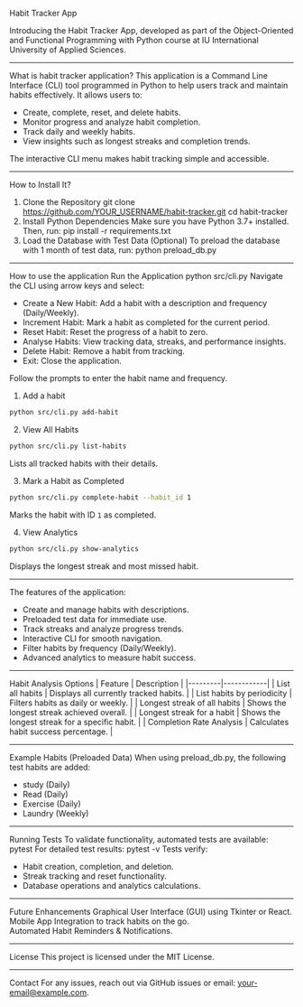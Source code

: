 Habit Tracker App

Introducing the Habit Tracker App, developed as part of the Object-Oriented and Functional Programming with Python course at IU International University of Applied Sciences.

---

What is habit tracker application?
This application is a Command Line Interface (CLI) tool programmed in Python to help users track and maintain habits effectively. It allows users to:
-  Create, complete, reset, and delete habits.
-  Monitor progress and analyze habit completion.
-  Track daily and weekly habits.
-  View insights such as longest streaks and completion trends.

The interactive CLI menu makes habit tracking simple and accessible.

---

 How to Install It?
1) Clone the Repository
git clone https://github.com/YOUR_USERNAME/habit-tracker.git
cd habit-tracker
2) Install Python Dependencies
Make sure you have Python 3.7+ installed. Then, run:
pip install -r requirements.txt
3) Load the Database with Test Data (Optional)
To preload the database with 1 month of test data, run:
python preload_db.py

---

 How to use the application 
 Run the Application
python src/cli.py
Navigate the CLI using arrow keys and select:
- Create a New Habit: Add a habit with a description and frequency (Daily/Weekly).
- Increment Habit: Mark a habit as completed for the current period.
- Reset Habit: Reset the progress of a habit to zero.
- Analyse Habits: View tracking data, streaks, and performance insights.
- Delete Habit: Remove a habit from tracking.
- Exit: Close the application.

Follow the prompts to enter the habit name and frequency.
1) Add a habit 
```bash
python src/cli.py add-habit
```

2) View All Habits
```bash
python src/cli.py list-habits
```
Lists all tracked habits with their details.

3) Mark a Habit as Completed
```bash
python src/cli.py complete-habit --habit_id 1
```
Marks the habit with ID `1` as completed.

4) View Analytics
```bash
python src/cli.py show-analytics
```
Displays the longest streak and most missed habit.

---

The features of the application:
- Create and manage habits with descriptions.  
- Preloaded test data for immediate use.  
- Track streaks and analyze progress trends.  
- Interactive CLI for smooth navigation.  
- Filter habits by frequency (Daily/Weekly).
- Advanced analytics to measure habit success.  

---

 Habit Analysis Options
| Feature | Description |
|---------|------------|
| List all habits | Displays all currently tracked habits. |
| List habits by periodicity | Filters habits as daily or weekly. |
| Longest streak of all habits | Shows the longest streak achieved overall. |
| Longest streak for a habit | Shows the longest streak for a specific habit. |
| Completion Rate Analysis | Calculates habit success percentage. |

---

 Example Habits (Preloaded Data)
When using preload_db.py, the following test habits are added:
- study (Daily)
- Read (Daily)
- Exercise (Daily)
- Laundry (Weekly)

---

 Running Tests
To validate functionality, automated tests are available:
pytest
For detailed test results:
pytest -v
Tests verify:
- Habit creation, completion, and deletion.
- Streak tracking and reset functionality.
- Database operations and analytics calculations.

---

Future Enhancements
Graphical User Interface (GUI) using Tkinter or React.  
Mobile App Integration to track habits on the go.  
 Automated Habit Reminders & Notifications.  

---
 License
This project is licensed under the MIT License.

---

 Contact
For any issues, reach out via GitHub issues or email: your-email@example.com.